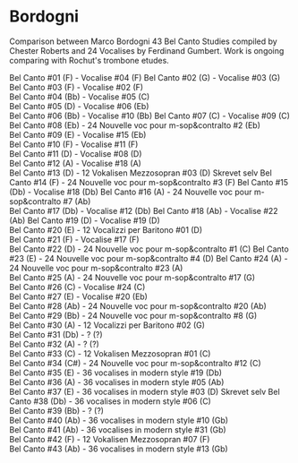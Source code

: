 # Bordogni
Comparison between Marco Bordogni  43 Bel Canto Studies compiled by Chester Roberts and 24 Vocalises by Ferdinand Gumbert. Work is ongoing comparing with Rochut's trombone etudes.



Bel Canto #01 (F) -  Vocalise #04 (F)
Bel Canto #02 (G) -  Vocalise #03 (G)	
Bel Canto #03 (F) -  Vocalise #02 (F)	
Bel Canto #04 (Bb) -  Vocalise #05 (C)	
Bel Canto #05 (D) -  Vocalise #06 (Eb)	
Bel Canto #06 (Bb) -  Vocalise #10 (Bb)	
Bel Canto #07 (C) -  Vocalise #09 (C)	
Bel Canto #08 (Eb) - 24 Nouvelle voc pour m-sop&contralto #2 (Eb)	
Bel Canto #09 (E) -  Vocalise #15 (Eb)	
Bel Canto #10 (F) -  Vocalise #11 (F)	
Bel Canto #11 (D) -  Vocalise #08 (D)	
Bel Canto #12 (A) -  Vocalise #18 (A)	
Bel Canto #13 (D) -  12 Vokalisen Mezzosopran #03 (D)	Skrevet selv
Bel Canto #14 (F) - 24 Nouvelle voc pour m-sop&contralto #3 (F)	
Bel Canto #15 (Db) -  Vocalise #18 (Db)	
Bel Canto #16 (A) - 24 Nouvelle voc pour m-sop&contralto #7 (Ab)	
Bel Canto #17 (Db) -  Vocalise #12 (Db)	
Bel Canto #18 (Ab) -  Vocalise #22 (Ab)	
Bel Canto #19 (D) -  Vocalise #19 (D)	
Bel Canto #20 (E) - 12 Vocalizzi per Baritono #01 (D)	
Bel Canto #21 (F) -  Vocalise #17 (F)	
Bel Canto #22 (D) - 24 Nouvelle voc pour m-sop&contralto #1 (C)	
Bel Canto #23 (E) - 24 Nouvelle voc pour m-sop&contralto #4 (D)	
Bel Canto #24 (A) - 24 Nouvelle voc pour m-sop&contralto #23 (A)	
Bel Canto #25 (A) - 24 Nouvelle voc pour m-sop&contralto #17 (G)	
Bel Canto #26 (C) -  Vocalise #24 (C)	
Bel Canto #27 (E) -  Vocalise #20 (Eb)	
Bel Canto #28 (Ab) - 24 Nouvelle voc pour m-sop&contralto #20 (Ab)	
Bel Canto #29 (Bb) - 24 Nouvelle voc pour m-sop&contralto #8 (G)	
Bel Canto #30 (A) - 12 Vocalizzi per Baritono #02 (G)	
Bel Canto #31 (Db) - ? (?)	
Bel Canto #32 (A) - ? (?)	
Bel Canto #33 (C) -  12 Vokalisen Mezzosopran #01 (C)	
Bel Canto #34 (C#) - 24 Nouvelle voc pour m-sop&contralto #12 (C)	
Bel Canto #35 (E) - 36 vocalises in modern style #19 (Db)	
Bel Canto #36 (A) - 36 vocalises in modern style #05 (Ab)	
Bel Canto #37 (E) - 36 vocalises in modern style #03 (D)	Skrevet selv
Bel Canto #38 (Db) - 36 vocalises in modern style #06 (C)	
Bel Canto #39 (Bb) - ? (?)	
Bel Canto #40 (Ab) - 36 vocalises in modern style #10 (Gb)	
Bel Canto #41 (Ab) - 36 vocalises in modern style #31 (Gb)	
Bel Canto #42 (F) -  12 Vokalisen Mezzosopran #07 (F)	
Bel Canto #43 (Ab) - 36 vocalises in modern style #13 (Gb)	
